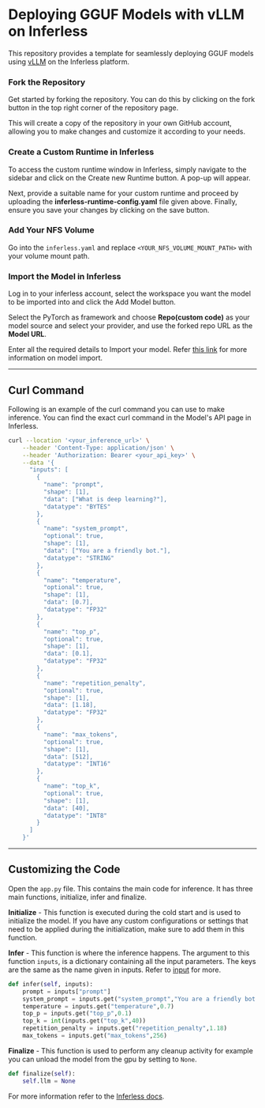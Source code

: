 # Deploying GGUF Models with vLLM on Inferless
This repository provides a template for seamlessly deploying GGUF models using [vLLM](https://github.com/vllm-project/vllm) on the Inferless platform.

### Fork the Repository
Get started by forking the repository. You can do this by clicking on the fork button in the top right corner of the repository page.

This will create a copy of the repository in your own GitHub account, allowing you to make changes and customize it according to your needs.

### Create a Custom Runtime in Inferless
To access the custom runtime window in Inferless, simply navigate to the sidebar and click on the Create new Runtime button. A pop-up will appear.

Next, provide a suitable name for your custom runtime and proceed by uploading the **inferless-runtime-config.yaml** file given above. Finally, ensure you save your changes by clicking on the save button.

### Add Your NFS Volume
Go into the `inferless.yaml` and replace `<YOUR_NFS_VOLUME_MOUNT_PATH>` with your volume mount path.

### Import the Model in Inferless
Log in to your inferless account, select the workspace you want the model to be imported into and click the Add Model button.

Select the PyTorch as framework and choose **Repo(custom code)** as your model source and select your provider, and use the forked repo URL as the **Model URL**.

Enter all the required details to Import your model. Refer [this link](https://docs.inferless.com/integrations/git-custom-code/git--custom-code) for more information on model import.

---
## Curl Command
Following is an example of the curl command you can use to make inference. You can find the exact curl command in the Model's API page in Inferless.
```bash
curl --location '<your_inference_url>' \
    --header 'Content-Type: application/json' \
    --header 'Authorization: Bearer <your_api_key>' \
    --data '{
      "inputs": [
        {
          "name": "prompt",
          "shape": [1],
          "data": ["What is deep learning?"],
          "datatype": "BYTES"
        },
        {
          "name": "system_prompt",
          "optional": true,
          "shape": [1],
          "data": ["You are a friendly bot."],
          "datatype": "STRING"
        },
        {
          "name": "temperature",
          "optional": true,
          "shape": [1],
          "data": [0.7],
          "datatype": "FP32"
        },
        {
          "name": "top_p",
          "optional": true,
          "shape": [1],
          "data": [0.1],
          "datatype": "FP32"
        },
        {
          "name": "repetition_penalty",
          "optional": true,
          "shape": [1],
          "data": [1.18],
          "datatype": "FP32"
        },
        {
          "name": "max_tokens",
          "optional": true,
          "shape": [1],
          "data": [512],
          "datatype": "INT16"
        },
        {
          "name": "top_k",
          "optional": true,
          "shape": [1],
          "data": [40],
          "datatype": "INT8"
        }
      ]
    }'
```

---
## Customizing the Code
Open the `app.py` file. This contains the main code for inference. It has three main functions, initialize, infer and finalize.

**Initialize** -  This function is executed during the cold start and is used to initialize the model. If you have any custom configurations or settings that need to be applied during the initialization, make sure to add them in this function.

**Infer** - This function is where the inference happens. The argument to this function `inputs`, is a dictionary containing all the input parameters. The keys are the same as the name given in inputs. Refer to [input](https://docs.inferless.com/model-import/input-output-schema) for more.

```python
def infer(self, inputs):
    prompt = inputs["prompt"]
    system_prompt = inputs.get("system_prompt","You are a friendly bot.")
    temperature = inputs.get("temperature",0.7)
    top_p = inputs.get("top_p",0.1)
    top_k = int(inputs.get("top_k",40))
    repetition_penalty = inputs.get("repetition_penalty",1.18)
    max_tokens = inputs.get("max_tokens",256)
```

**Finalize** - This function is used to perform any cleanup activity for example you can unload the model from the gpu by setting to `None`.
```python
def finalize(self):
    self.llm = None
```


For more information refer to the [Inferless docs](https://docs.inferless.com/).
